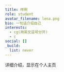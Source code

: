 ```yaml
---
title: 样例
role: student
avatar_filename: lena.png
bio: 一句话介绍自己
interests:
  - cg(用英文逗号分开)
  - c
social: []
_build:
  list: never
---
```

详细介绍，显示在个人主页
